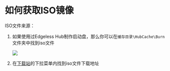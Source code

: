 # 如何获取ISO镜像
ISO文件来源：
1. 如果使用过Edgeless Hub制作启动盘，那么你可以在`缓存目录\HubCache\Burn`文件夹中找到iso文件

    ![](https://pineapple.edgeless.top/picbed/wiki/img/where_iso.png)
2. 在[下载站](https://down.edgeless.top)的下拉菜单内找到iso文件下载地址